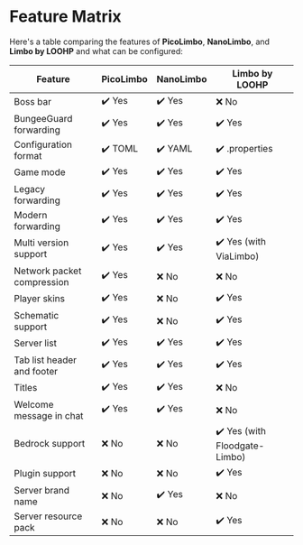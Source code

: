 # Feature Matrix

Here's a table comparing the features of **PicoLimbo**, **NanoLimbo**, and **Limbo by LOOHP** and what can be configured:

| **Feature**                | **PicoLimbo**           | **NanoLimbo**           | **Limbo by LOOHP**                            |
|----------------------------|-------------------------|-------------------------|-----------------------------------------------|
| Boss bar                   | :heavy_check_mark: Yes  | :heavy_check_mark: Yes  | :x: No                                        |
| BungeeGuard forwarding     | :heavy_check_mark: Yes  | :heavy_check_mark: Yes  | :heavy_check_mark: Yes                        |
| Configuration format       | :heavy_check_mark: TOML | :heavy_check_mark: YAML | :heavy_check_mark: .properties                |
| Game mode                  | :heavy_check_mark: Yes  | :heavy_check_mark: Yes  | :heavy_check_mark: Yes                        |
| Legacy forwarding          | :heavy_check_mark: Yes  | :heavy_check_mark: Yes  | :heavy_check_mark: Yes                        |
| Modern forwarding          | :heavy_check_mark: Yes  | :heavy_check_mark: Yes  | :heavy_check_mark: Yes                        |
| Multi version support      | :heavy_check_mark: Yes  | :heavy_check_mark: Yes  | :heavy_check_mark: Yes (with ViaLimbo)        |
| Network packet compression | :heavy_check_mark: Yes  | :x: No                  | :x: No                                        |
| Player skins               | :heavy_check_mark: Yes  | :x: No                  | :heavy_check_mark: Yes                        |
| Schematic support          | :heavy_check_mark: Yes  | :x: No                  | :heavy_check_mark: Yes                        |
| Server list                | :heavy_check_mark: Yes  | :heavy_check_mark: Yes  | :heavy_check_mark: Yes                        |
| Tab list header and footer | :heavy_check_mark: Yes  | :heavy_check_mark: Yes  | :heavy_check_mark: Yes                        |
| Titles                     | :heavy_check_mark: Yes  | :heavy_check_mark: Yes  | :x: No                                        |
| Welcome message in chat    | :heavy_check_mark: Yes  | :heavy_check_mark: Yes  | :x: No                                        |
| Bedrock support            | :x: No                  | :x: No                  | :heavy_check_mark: Yes (with Floodgate-Limbo) |
| Plugin support             | :x: No                  | :x: No                  | :heavy_check_mark: Yes                        |
| Server brand name          | :x: No                  | :heavy_check_mark: Yes  | :x: No                                        |
| Server resource pack       | :x: No                  | :x: No                  | :heavy_check_mark: Yes                        |
